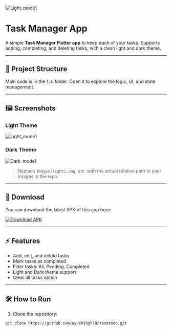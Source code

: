 ![Light_mode1](https://github.com/user-attachments/assets/c92bb696-868a-4d8d-b01a-f5d94542ef55)
# Task Manager App

A simple **Task Manager Flutter app** to keep track of your tasks. Supports adding, completing, and deleting tasks, with a clean light and dark theme.

---

## 📂 Project Structure
Main code is in the `lib` folder. Open it to explore the logic, UI, and state management.

---

## 🖼️ Screenshots

### Light Theme
![Light_mode1](https://github.com/user-attachments/assets/c92bb696-868a-4d8d-b01a-f5d94542ef55)

### Dark Theme
![Dark_mode1](https://github.com/user-attachments/assets/c31b080d-e969-4542-a3f0-8eccc3e6704e)

> Replace `images/light1.png`, etc. with the actual relative path to your images in the repo.

---

## 📱 Download

You can download the latest APK of this app here:

[![Download APK](https://img.shields.io/badge/Download-APK-blue?style=for-the-badge&logo=android)](https://github.com/ayushingh70/tasktodo/releases/latest/download/app-release.apk)

---

## ⚡ Features
- Add, edit, and delete tasks
- Mark tasks as completed
- Filter tasks: All, Pending, Completed
- Light and Dark theme support
- Clear all tasks option

---

## 🛠️ How to Run
1. Clone the repository:
```bash
git clone https://github.com/ayushingh70/tasktodo.git


